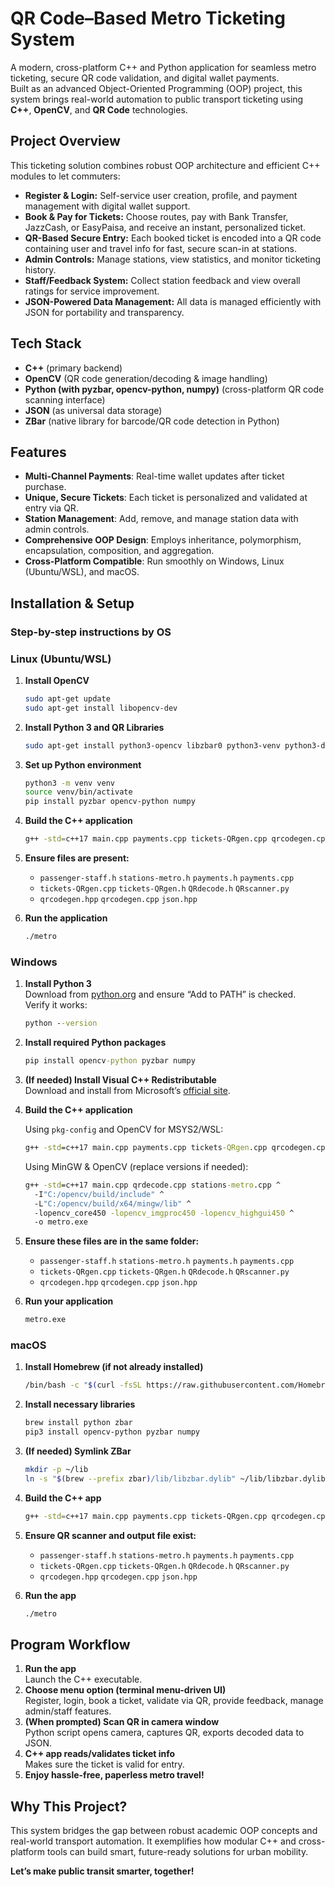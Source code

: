 # QR Code–Based Metro Ticketing System

A modern, cross-platform C++ and Python application for seamless metro ticketing, secure QR code validation, and digital wallet payments.  
Built as an advanced Object-Oriented Programming (OOP) project, this system brings real-world automation to public transport ticketing using **C++**, **OpenCV**, and **QR Code** technologies.

## Project Overview

This ticketing solution combines robust OOP architecture and efficient C++ modules to let commuters:

- **Register & Login:** Self-service user creation, profile, and payment management with digital wallet support.
- **Book & Pay for Tickets:**  Choose routes, pay with Bank Transfer, JazzCash, or EasyPaisa, and receive an instant, personalized ticket.
- **QR-Based Secure Entry:** Each booked ticket is encoded into a QR code containing user and travel info for fast, secure scan-in at stations.
- **Admin Controls:** Manage stations, view statistics, and monitor ticketing history.
- **Staff/Feedback System:** Collect station feedback and view overall ratings for service improvement.
- **JSON-Powered Data Management:** All data is managed efficiently with JSON for portability and transparency.

## Tech Stack

- **C++** (primary backend)  
- **OpenCV** (QR code generation/decoding & image handling)  
- **Python (with pyzbar, opencv-python, numpy)** (cross-platform QR code scanning interface)
- **JSON** (as universal data storage)
- **ZBar** (native library for barcode/QR code detection in Python)

## Features

- **Multi-Channel Payments**: Real-time wallet updates after ticket purchase.
- **Unique, Secure Tickets**: Each ticket is personalized and validated at entry via QR.
- **Station Management**: Add, remove, and manage station data with admin controls.
- **Comprehensive OOP Design**: Employs inheritance, polymorphism, encapsulation, composition, and aggregation.
- **Cross-Platform Compatible**: Run smoothly on Windows, Linux (Ubuntu/WSL), and macOS.

## Installation & Setup

### **Step-by-step instructions by OS**

### Linux (Ubuntu/WSL)

1. **Install OpenCV**
   ```bash
   sudo apt-get update
   sudo apt-get install libopencv-dev
   ```

2. **Install Python 3 and QR Libraries**
   ```bash
   sudo apt-get install python3-opencv libzbar0 python3-venv python3-dev build-essential pkg-config
   ```

3. **Set up Python environment**
   ```bash
   python3 -m venv venv
   source venv/bin/activate
   pip install pyzbar opencv-python numpy
   ```

4. **Build the C++ application**
   ```bash
   g++ -std=c++17 main.cpp payments.cpp tickets-QRgen.cpp qrcodegen.cpp -o metro $(pkg-config --cflags --libs opencv4)
   ```

5. **Ensure files are present:**
    - `passenger-staff.h`  `stations-metro.h`  `payments.h`  `payments.cpp`
   - `tickets-QRgen.cpp`   `tickets-QRgen.h` `QRdecode.h` `QRscanner.py`
   - `qrcodegen.hpp` `qrcodegen.cpp` `json.hpp`

6. **Run the application**
   ```bash
   ./metro
   ```

### Windows

1. **Install Python 3**  
   Download from [python.org](https://python.org) and ensure “Add to PATH” is checked.  
   Verify it works:
   ```cmd
   python --version
   ```

2. **Install required Python packages**
   ```cmd
   pip install opencv-python pyzbar numpy
   ```

3. **(If needed) Install Visual C++ Redistributable**  
   Download and install from Microsoft’s [official site](https://aka.ms/vs/17/release/vc_redist.x64.exe).

4. **Build the C++ application**

   Using `pkg-config` and OpenCV for MSYS2/WSL:
   ```cmd
   g++ -std=c++17 main.cpp payments.cpp tickets-QRgen.cpp qrcodegen.cpp -o metro $(pkg-config --cflags --libs opencv4)
   ```

   Using MinGW & OpenCV (replace versions if needed):
   ```cmd
   g++ -std=c++17 main.cpp qrdecode.cpp stations-metro.cpp ^
     -I"C:/opencv/build/include" ^
     -L"C:/opencv/build/x64/mingw/lib" ^
     -lopencv_core450 -lopencv_imgproc450 -lopencv_highgui450 ^
     -o metro.exe
   ```

5. **Ensure these files are in the same folder:**
    - `passenger-staff.h`  `stations-metro.h`  `payments.h`  `payments.cpp`
   - `tickets-QRgen.cpp`   `tickets-QRgen.h` `QRdecode.h` `QRscanner.py`
   - `qrcodegen.hpp`  `qrcodegen.cpp` `json.hpp`

6. **Run your application**
   ```cmd
   metro.exe
   ```

### macOS

1. **Install Homebrew (if not already installed)**
   ```bash
   /bin/bash -c "$(curl -fsSL https://raw.githubusercontent.com/Homebrew/install/HEAD/install.sh)"
   ```

2. **Install necessary libraries**
   ```bash
   brew install python zbar
   pip3 install opencv-python pyzbar numpy
   ```

3. **(If needed) Symlink ZBar**
   ```bash
   mkdir -p ~/lib
   ln -s "$(brew --prefix zbar)/lib/libzbar.dylib" ~/lib/libzbar.dylib
   ```

4. **Build the C++ app**
   ```bash
   g++ -std=c++17 main.cpp payments.cpp tickets-QRgen.cpp qrcodegen.cpp -o metro $(pkg-config --cflags --libs opencv4)
   ```

5. **Ensure QR scanner and output file exist:**
    - `passenger-staff.h`  `stations-metro.h`  `payments.h`  `payments.cpp`
   - `tickets-QRgen.cpp`   `tickets-QRgen.h` `QRdecode.h` `QRscanner.py`
   - `qrcodegen.hpp`  `qrcodegen.cpp` `json.hpp`

6. **Run the app**
   ```bash
   ./metro
   ```

## Program Workflow

1. **Run the app**  
   Launch the C++ executable.
2. **Choose menu option (terminal menu-driven UI)**  
   Register, login, book a ticket, validate via QR, provide feedback, manage admin/staff features.
3. **(When prompted) Scan QR in camera window**  
   Python script opens camera, captures QR, exports decoded data to JSON.
4. **C++ app reads/validates ticket info**  
   Makes sure the ticket is valid for entry.
5. **Enjoy hassle-free, paperless metro travel!**




## Why This Project?

This system bridges the gap between robust academic OOP concepts and real-world transport automation. It exemplifies how modular C++ and cross-platform tools can build smart, future-ready solutions for urban mobility.

**Let’s make public transit smarter, together!**